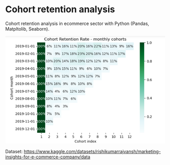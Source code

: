 # Cohort retention analysis

Cohort retention analysis in ecommerce sector with Python (Pandas, Matpltolib, Seaborn).

![cohort](https://github.com/korneldata/Cohort_retention/blob/a412c2b1714e9a74b6598a3042b348aec373e61a/cohort.png)

Dataset: https://www.kaggle.com/datasets/rishikumarrajvansh/marketing-insights-for-e-commerce-company/data

